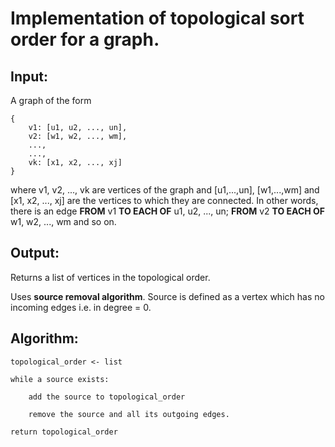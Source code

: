 # Implementation of topological sort order for a graph.

Input: 
-------
A graph of the form 

	{
		v1: [u1, u2, ..., un], 
		v2: [w1, w2, ..., wm], 
		...,
		...,
		vk: [x1, x2, ..., xj]
	}

where v1, v2, ..., vk are vertices of the graph and [u1,...,un], [w1,...,wm] and [x1, x2, ..., xj] are the vertices to which they are connected. 
In other words, there is an edge **FROM** v1 **TO EACH OF** u1, u2, ..., un; **FROM** v2 **TO EACH OF** w1, w2, ..., wm and so on.

Output: 
-------
Returns a list of vertices in the topological order.

Uses **source removal algorithm**. Source is defined as a vertex which has no incoming edges i.e. in degree = 0.

Algorithm:
-----------
	
	topological_order <- list
	
	while a source exists:
		
		add the source to topological_order
		
		remove the source and all its outgoing edges.
	
	return topological_order
